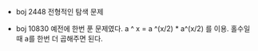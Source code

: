 + boj 2448
	전형적인 탐색 문제

+ boj 10830
	예전에 한번 푼 문제였다. a ^ x = a ^(x/2) * a^(x/2) 를 이용.
	홀수일 때 a를 한번 더 곱해주면 된다. 